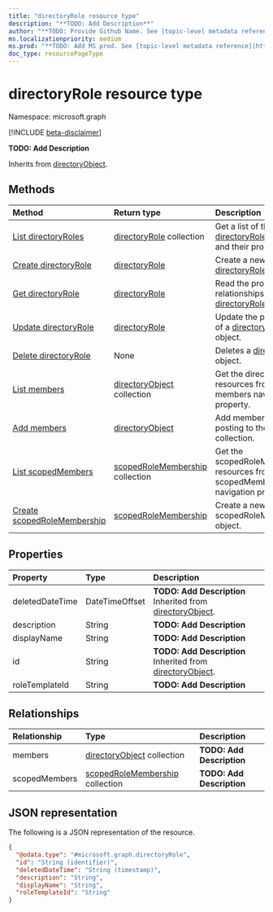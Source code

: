```yaml
---
title: "directoryRole resource type"
description: "**TODO: Add Description**"
author: "**TODO: Provide Github Name. See [topic-level metadata reference](https://msgo.azurewebsites.net/add/document/guidelines/metadata.html#topic-level-metadata)**"
ms.localizationpriority: medium
ms.prod: "**TODO: Add MS prod. See [topic-level metadata reference](https://msgo.azurewebsites.net/add/document/guidelines/metadata.html#topic-level-metadata)**"
doc_type: resourcePageType
---
```


# directoryRole resource type

Namespace: microsoft.graph

[!INCLUDE [beta-disclaimer](../../includes/beta-disclaimer.md)]

**TODO: Add Description**


Inherits from [directoryObject](../resources/directoryobject.md).

## Methods
|Method|Return type|Description|
|:---|:---|:---|
|[List directoryRoles](../api/directoryrole-list.md)|[directoryRole](../resources/directoryrole.md) collection|Get a list of the [directoryRole](../resources/directoryrole.md) objects and their properties.|
|[Create directoryRole](../api/directoryrole-post-directoryroles.md)|[directoryRole](../resources/directoryrole.md)|Create a new [directoryRole](../resources/directoryrole.md) object.|
|[Get directoryRole](../api/directoryrole-get.md)|[directoryRole](../resources/directoryrole.md)|Read the properties and relationships of a [directoryRole](../resources/directoryrole.md) object.|
|[Update directoryRole](../api/directoryrole-update.md)|[directoryRole](../resources/directoryrole.md)|Update the properties of a [directoryRole](../resources/directoryrole.md) object.|
|[Delete directoryRole](../api/directoryrole-delete.md)|None|Deletes a [directoryRole](../resources/directoryrole.md) object.|
|[List members](../api/directoryrole-list-members.md)|[directoryObject](../resources/directoryobject.md) collection|Get the directoryObject resources from the members navigation property.|
|[Add members](../api/directoryrole-post-members.md)|[directoryObject](../resources/directoryobject.md)|Add members by posting to the members collection.|
|[List scopedMembers](../api/directoryrole-list-scopedmembers.md)|[scopedRoleMembership](../resources/scopedrolemembership.md) collection|Get the scopedRoleMembership resources from the scopedMembers navigation property.|
|[Create scopedRoleMembership](../api/directoryrole-post-scopedmembers.md)|[scopedRoleMembership](../resources/scopedrolemembership.md)|Create a new scopedRoleMembership object.|

## Properties
|Property|Type|Description|
|:---|:---|:---|
|deletedDateTime|DateTimeOffset|**TODO: Add Description** Inherited from [directoryObject](../resources/directoryobject.md).|
|description|String|**TODO: Add Description**|
|displayName|String|**TODO: Add Description**|
|id|String|**TODO: Add Description** Inherited from [directoryObject](../resources/directoryobject.md).|
|roleTemplateId|String|**TODO: Add Description**|

## Relationships
|Relationship|Type|Description|
|:---|:---|:---|
|members|[directoryObject](../resources/directoryobject.md) collection|**TODO: Add Description**|
|scopedMembers|[scopedRoleMembership](../resources/scopedrolemembership.md) collection|**TODO: Add Description**|

## JSON representation
The following is a JSON representation of the resource.
<!-- {
  "blockType": "resource",
  "keyProperty": "id",
  "@odata.type": "microsoft.graph.directoryRole",
  "baseType": "Microsoft.DirectoryServices.directoryObject",
  "openType": true
}
-->
``` json
{
  "@odata.type": "#microsoft.graph.directoryRole",
  "id": "String (identifier)",
  "deletedDateTime": "String (timestamp)",
  "description": "String",
  "displayName": "String",
  "roleTemplateId": "String"
}
```


